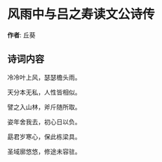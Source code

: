 # 风雨中与吕之寿读文公诗传

**作者**: 丘葵

## 诗词内容

冷冷叶上风，瑟瑟檐头雨。

天分本无私，人性皆相似。

譬之入山林，斧斤随所取。

姿年舍我去，初心日以负。

勗君岁寒心，保此栋梁具。

圣域廓悠悠，修途未容驻。

